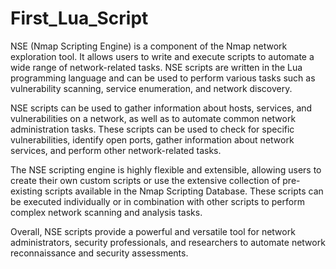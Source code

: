 # First_Lua_Script
NSE (Nmap Scripting Engine) is a component of the Nmap network exploration tool. It allows users to write and execute scripts to automate a wide range of network-related tasks. NSE scripts are written in the Lua programming language and can be used to perform various tasks such as vulnerability scanning, service enumeration, and network discovery.

NSE scripts can be used to gather information about hosts, services, and vulnerabilities on a network, as well as to automate common network administration tasks. These scripts can be used to check for specific vulnerabilities, identify open ports, gather information about network services, and perform other network-related tasks.

The NSE scripting engine is highly flexible and extensible, allowing users to create their own custom scripts or use the extensive collection of pre-existing scripts available in the Nmap Scripting Database. These scripts can be executed individually or in combination with other scripts to perform complex network scanning and analysis tasks.

Overall, NSE scripts provide a powerful and versatile tool for network administrators, security professionals, and researchers to automate network reconnaissance and security assessments.
